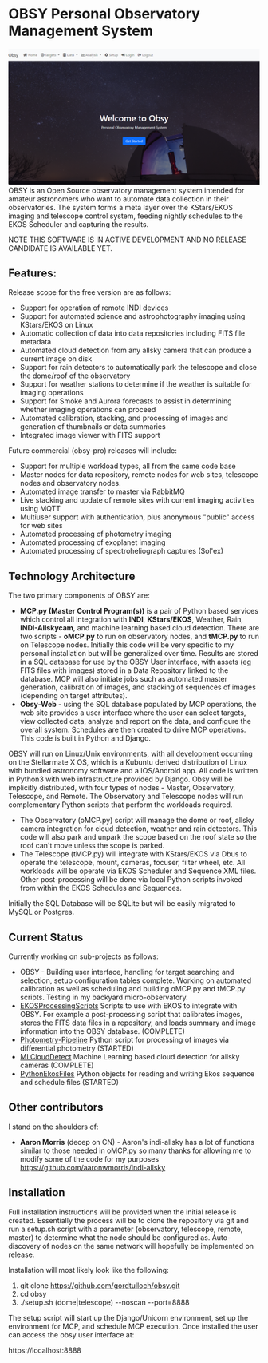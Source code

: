 # OBSY Personal Observatory Management System
![](static/images/github-cover.png)
OBSY is an Open Source observatory management system intended for amateur astronomers who want to automate data collection in their observatories. The system forms a meta layer over the KStars/EKOS imaging and telescope control system, feeding nightly schedules to the EKOS Scheduler and capturing the results. 

NOTE THIS SOFTWARE IS IN ACTIVE DEVELOPMENT AND NO RELEASE CANDIDATE IS AVAILABLE YET.

## Features:
Release scope for the free version are as follows:
* Support for operation of remote INDI devices
* Support for automated science and astrophotography imaging using KStars/EKOS on Linux
* Automatic collection of data into data repositories including FITS file metadata
* Automated cloud detection from any allsky camera that can produce a current image on disk
* Support for rain detectors to automatically park the telescope and close the dome/roof of the observatory 
* Support for weather stations to determine if the weather is suitable for imaging operations
* Support for Smoke and Aurora forecasts to assist in determining whether imaging operations can proceed
* Automated calibration, stacking, and processing of images and generation of thumbnails or data summaries
* Integrated image viewer with FITS support

Future commercial (obsy-pro) releases will include:
* Support for multiple workload types, all from the same code base
* Master nodes for data repository, remote nodes for web sites, telescope nodes and observatory nodes. 
* Automated image transfer to master via RabbitMQ
* Live stacking and update of remote sites with current imaging activities using MQTT
* Multiuser support with authentication, plus anonymous "public" access for web sites 
* Automated processing of photometry imaging
* Automated processing of exoplanet imaging
* Automated processing of spectroheliograph captures (Sol'ex)

## Technology Architecture
The two primary components of OBSY are:
* **MCP.py (Master Control Program(s))** is a pair of Python based services which control all integration with **INDI**, **KStars/EKOS**, Weather, Rain, **INDI-Allskycam**, and machine learning based cloud detection. There are two scripts - **oMCP.py** to run on observatory nodes, and **tMCP.py** to run on Telescope nodes. Initially this code will be very specific to my personal installation but will be generalized over time. Results are stored in a SQL database for use by the OBSY User interface, with assets (eg FITS files with images) stored in a Data Repository linked to the database. MCP will also initiate jobs such as automated master generation, calibration of images, and stacking of sequences of images (depending on target attributes).
* **Obsy-Web** - using the SQL database populated by MCP operations, the web site provides a user interface where the user can select targets, view collected data, analyze and report on the data, and configure the overall system. Schedules are then created to drive MCP operations. This code is built in Python and Django.

OBSY will run on Linux/Unix environments, with all development occurring on the Stellarmate X OS, which is a Kubuntu derived distribution of Linux with bundled astronomy software and a IOS/Android app.  All code is written in Python3 with web infrastructure provided by Django. Obsy will be implicitly distributed, with four types of nodes - Master, Observatory, Telescope, and Remote. The Observatory and Telescope nodes will run complementary Python scripts that perform the workloads required. 

* The Observatory (oMCP.py) script will manage the dome or roof, allsky camera integration for cloud detection, weather and rain detectors. This code will also park and unpark the scope based on the roof state so the roof can't move unless the scope is parked. 
* The Telescope (tMCP.py) will integrate with KStars/EKOS via Dbus to operate the telescope, mount, cameras, focuser, filter wheel, etc. All workloads will be operate via EKOS Scheduler and Sequence XML files. Other post-processing will be done via local Python scripts invoked from within the EKOS Schedules and Sequences.

Initially the SQL Database will be SQLite but will be easily migrated to MySQL or Postgres.

## Current Status
Currently working on sub-projects as follows:
* OBSY - Building user interface, handling for target searching and selection, setup configuration tables complete. Working on automated calibration as well as scheduling and building oMCP.py and tMCP.py scripts. Testing in my backyard micro-observatory. 
* [EKOSProcessingScripts](https://github.com/gordtulloch/EKOSProcessingScripts) Scripts to use with EKOS to integrate with OBSY. For example a post-processing script that calibrates images, stores the FITS data files in a repository, and loads summary and image information into the OBSY database. (COMPLETE)
* [Photometry-Pipeline](https://github.com/gordtulloch/Photometry-Pipeline) Python script for processing of images via differential photometry (STARTED)
* [MLCloudDetect](https://github.com/gordtulloch/mlCloudDetect) Machine Learning based cloud detection for allsky cameras (COMPLETE)
* [PythonEkosFiles](https://github.com/gordtulloch/pythonEkosFiles) Python objects for reading and writing Ekos sequence and schedule files (STARTED)

## Other contributors
I stand on the shoulders of:
* **Aaron Morris** (decep on CN) - Aaron's indi-allsky has a lot of functions similar to those needed in oMCP.py so many thanks for allowing me to modify some of the code for my purposes https://github.com/aaronwmorris/indi-allsky

## Installation
Full installation instructions will be provided when the initial release is created. Essentially the process will be to clone the repository via git and run a setup.sh script with a parameter (observatory, telescope, remote, master) to determine what the node should be configured as. Auto-discovery of nodes on the same network will hopefully be implemented on release.

Installation will most likely look like the following:

1. git clone https://github.com/gordtulloch/obsy.git
2. cd obsy
3. ./setup.sh (dome|telescope) --noscan --port=8888

The setup script will start up the Django/Unicorn environment, set up the environment for MCP, and schedule MCP execution. Once installed the user can access the obsy user interface at:

https://localhost:8888

